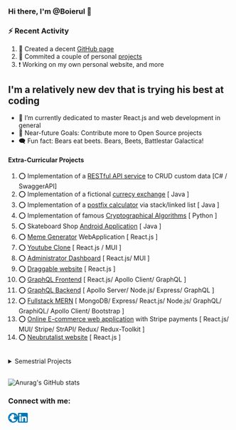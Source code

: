 ### Hi there, I'm @Boierul 👋
         
### :zap: Recent Activity

<!--START_SECTION:activity-->
1. 💪 Created a decent [GitHub page](https://github.com/Boierul)
2. 🧱 Commited a couple of personal [projects](https://github.com/Boierul?tab=repositories)  
3. ❗️ Working on my own personal website, and more 
<!--END_SECTION:activity-->

## I'm a relatively new dev that is trying his best at coding

- 🌱 I’m currently dedicated to master React.js and web development in general
- 🥅 Near-future Goals: Contribute more to Open Source projects  
- 🗨️ Fun fact: Bears eat beets. Bears, Beets, Battlestar Galactica!

#### Extra-Curricular Projects

1. ⭕ Implementation of a [RESTful API service](https://github.com/Boierul/TodosWebAPI) to CRUD custom data  [C# / SwaggerAPI]
2. ⭕ Implementation of a fictional [currecy exchange](https://github.com/Boierul/UtopiaCoin) [ Java ]
3. ⭕ Implementation of a [postfix calculator](https://github.com/Boierul/PostfixCalculator) via stack/linked list [ Java ]
4. ⭕ Implementation of famous [Cryptographical Algorithms](https://github.com/Boierul/Cryptography) [ Python ]
5. ⭕ Skateboard Shop [Android Application](https://github.com/Boierul/SkateShopApp) [ Java ]
6. ⭕ [Meme Generator](https://github.com/Boierul/meme-generator) WebApplication [ React.js ]
7. ⭕ [Youtube Clone](https://github.com/Boierul/youtube-clone) [ React.js / MUI ]
8. ⭕ [Administrator Dashboard](https://github.com/Boierul/AdminDashboard) [ React.js/ MUI ]
9. ⭕ [Draggable website](https://github.com/Boierul/draggable-website) [ React.js ]
10. ⭕ [GraphQL Frontend](https://github.com/Boierul/graphql-frontend) [ React.js/ Apollo Client/ GraphQL ]
11. ⭕ [GraphQL Backend](https://github.com/Boierul/graphql-backend) [ Apollo Server/ Node.js/ Express/ GraphQL ]
12. ⭕ [Fullstack MERN](https://github.com/Boierul/fullstack-mern-app) [ MongoDB/ Express/ React.js/ Node.js/ GraphQL/ GraphiQL/ Apollo Client/ Bootstrap ]
13. ⭕ [Online E-commerce web application](https://github.com/Boierul/online-shop) with Stripe payments [ React.js/ MUI/ Stripe/ StrAPI/ Redux/ Redux-Toolkit ]
14. ⭕ [Neubrutalist website](https://github.com/Boierul/neubrutalism-demo-website) [ React.js ]

<br>

<details> 
   <summary>Semestrial Projects</summary>  
         
<!--START_SECTION:activity-->
1. 🔴 Semester 1 group project: [Project Management System](https://github.com/sperlik-oliver/semester-project-1-project-management-system) 
         </br>
          `Area:`  Enterprise, Desktop App 
          </br>
          `Technologies:`  Java, JavaFX, JavaScript, jQuery 
          </br>
          `Description:`  Simple desktop application in which CRUD operations are used to fetch or create data in a local file. 
          </br></br>
          <details>
                 <summary>Project Screenshots</summary>
                   </br>
                   ![SEP1_Image_1](https://i.postimg.cc/3J8J1f9p/Picture1.png)
                   </br>
                   ![SEP1_Image_2](https://i.postimg.cc/bNwpkDN9/Screenshot-1.png)
                   </br>
                   ![SEP1_Image_3](https://i.postimg.cc/N01WWBj0/Screenshot-2.png)
                   </br>
          </details>
          </br>
2. 🔴 Semester 2 group project: [Car Rental System](https://github.com/Tymon2115/SEP2)
          </br>
          `Area:`  Enterprise, Desktop App 
          </br>
          `Technologies:`  Java, JavaFX, PostgreSQL 
          </br>
          `Description:`  Simple desktop app for a fictional company. The app is allowing company employees to book a car for one of their customer. Data stored in local database using web sockets.
          </br></br>
          <details>
                 <summary>Project Screenshots</summary>
                   </br>
                   ![SEP2_Image_1](https://i.postimg.cc/mk9t7PSw/Picture5.png)
                   </br>
                   ![SEP2_Image_2](https://i.postimg.cc/W3k2HQJp/Picture4.png)
                   </br>
                   ![SEP2_Image_3](https://i.postimg.cc/sfm8RT93/Picture2.png)
                   </br>
                   ![SEP2_Image_4](https://i.postimg.cc/dQ5WfLw1/Picture3.png)
                   </br>
          </details>
          </br>
3. 🔴 Semester 3 group project: [Cinema Booking System](https://github.com/sperlik-oliver/semester-project-3-cinema-system-presentation-layer) 
          </br>
          `Area:`  Enterprise, Web Application
          </br>
          `Technologies:`    .NET Core, Java, Java SpringBoot, PostgreSQL, GraphQL, Heroku Cloud Platform
          </br>
          `Description:`   A three tier system that allows cinema's employees to sell its tickets through the use of a fully functional website. Middleware was used to make the app scale properly in the future as well as prolong the lifecycle of the app.
          </br>
          `Layers:` 
          </br></br>
          *[Presentation Layer](https://github.com/sperlik-oliver/semester-project-3-cinema-system-presentation-layer)*
          </br>
          *[Business Layer](https://github.com/sperlik-oliver/semester-project-3-cinema-system-business-layer)*
          </br>
          *[Data Layer](https://github.com/sperlik-oliver/semester-project-3-cinema-system-data-layer)*
          </br></br>
          <details>
                 <summary>Project Screenshots</summary>
                   </br>
                   ![SEP3_Image_1](https://i.postimg.cc/6qcWbQdC/Screenshot-1.png)
                   ![SEP3_Image_2](https://i.postimg.cc/DyYFSH5f/Screenshot-2.png)
                   </br>
                   ![SEP3_Image_3](https://i.postimg.cc/25G06RF2/Screenshot-3.png)
                   ![SEP3_Image_4](https://i.postimg.cc/GhYwptBK/Screenshot-4.png)
                   </br>
                   ![SEP3_Image_5](https://i.postimg.cc/wT5fPmyC/Screenshot-5.png)
                   ![SEP4_Image_6](https://i.postimg.cc/1t6cqkDk/Screenshot-6.png)
                   </br>
                    ![SEP3_Image_7](https://i.postimg.cc/RVvQWbhY/Screenshot-7.png)
                    ![SEP3_Image_8](https://i.postimg.cc/cHqf0FPX/Screenshot-8.png)
                   </br>
          </details>
          </br>
4. 🔴 Semester 4 group project: [Android app for IoT sensors](https://github.com/sperlik-oliver/semester-project-3-cinema-system-presentation-layer) 
         </br>
          `Area:`   Enterprise, Android Application, IOT
          </br>
          `Technologies:`  Android Java, Adobe XD/Photoshop, Retrofit, Room, Heroku Cloud Platform, LORAWAN, .NET Core, PowerBI, PostgreSQL 
          </br>
          `Description:`   N-tier system (with Middleware in .NET) that displays data from an embeded IOT board filled with Temperature/Humidity/CO2/Light sensors. The board sends data through LORAWAN communication protocol to the data server. The data is made available through API calls, which are made from the Android application.
          </br>
          `Layers:` 
          </br></br>
          *[Presentation Layer/Android](https://github.com/breznytomas/SEP4Android)*
          </br>
          *[Business Layer/Middleware](https://github.com/breznytomas/SEP4-Middleware)*
          </br>
          *[Data Layer/Data Warehouse](https://github.com/breznytomas/SEP4DataWarehouse)*
          </br>
          *[Data Layer/IOT](https://github.com/iustin05/SEP4IOT)*
          </br></br>
          <details>
                 <summary>Project Screenshots</summary>
                   </br>
                   ![SEP4_Image_1](https://i.postimg.cc/7hmvhnpT/Screenshot-20221027-192447.png)
                   ![SEP4_Image_2](https://i.postimg.cc/gjTW4KNb/Screenshot-20221027-192513.png)
                   </br>
                   ![SEP4_Image_3](https://i.postimg.cc/2y8H3RdC/Screenshot-20221027-191844.png)
                   ![SEP4_Image_4](https://i.postimg.cc/dVmTNkPS/Screenshot-20221027-192331.png)
                   </br>
                   ![SEP4_Image_5](https://i.postimg.cc/bN65DTvq/Screenshot-20221027-192027.png)
                   ![SEP4_Image_6](https://i.postimg.cc/Dwx5YyGF/Screenshot-20221027-192206.png)
                   </br>
                    ![SEP4_Image_7](https://i.postimg.cc/QMLVDc1q/Screenshot-20221027-192232.png)
                    ![SEP4_Image_8](https://i.postimg.cc/0Qz8JQYN/Screenshot-20221027-191959.png)
                   </br>
          </details>
          </br>
<!--END_SECTION:activity-->
</details>
<br>

![Anurag's GitHub stats](https://github-readme-stats.vercel.app/api?username=Boierul&show_icons=true&theme=radical)

### Connect with me:

[<img align="left" alt="INPROGRESS..." width="22px" src="https://github.com/Boierul/Boierul/blob/main/Images/Website_Globe.png" />][website]
[<img align="left" alt="Boierul | LinkedIn" width="22px" src="https://github.com/Boierul/Boierul/blob/main/Images/LinkedIn_Logo.png" />][linkedin]
<br />


[website]: #TBD
[linkedin]: https://www.linkedin.com/in/dan-pintea-1a1487220/

